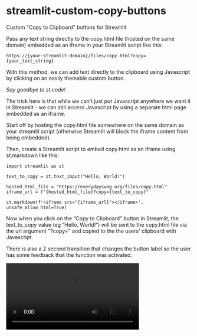 # streamlit-custom-copy-buttons
Custom "Copy to Clipboard" buttons for Streamlit

Pass any text string directly to the copy.html file (hosted on the same domain) embedded as an iframe in your Streamlit script like this:
```
https://{your-streamlit-domain}/files/copy.html?copy={your_text_string}
```

With this method, we can add text directly to the clipboard using Javascript by clicking on an easily themable custom button.

*Say goodbye to st.code!*

The trick here is that while we can’t just put Javascript anywhere we want it in Streamlit - we can still access Javascript by using a separate html page embedded as an iframe.


Start off by hosting the copy.html file somewhere on the same domain as your streamlit script (otherwise Streamlit will block the iframe content from being embedded).

Then, create a Streamlit script to embed copy.html as an iframe using st.markdown like this:
```
import streamlit as st

text_to_copy = st.text_input("Hello, World!")

hosted_html_file = "https://everydayswag.org/files/copy.html"
iframe_url = f"{hosted_html_file}?copy={text_to_copy}"

st.markdown(f'<iframe src="{iframe_url}"></iframe>', unsafe_allow_html=True)
```


Now when you click on the “Copy to Clipboard” button in Streamlit, the text_to_copy value (eg “Hello, World!”) will be sent to the copy.html file via the url argument "?copy=" and copied to the the users' clipboard with Javascript.

There is also a 2 second transition that changes the button label so the user has some feedback that the function was activated.



<video src="https://github.com/everydaydigital/streamlit-custom-copy-buttons/assets/12283888/9a231e14-c7b1-4f84-972f-295d64c65ad8" width="360px"></video>


